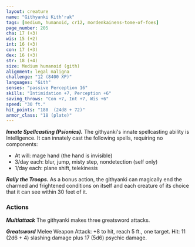 ```yaml
---
layout: creature
name: "Githyanki Kith'rak"
tags: [medium, humanoid, cr12, mordenkainens-tome-of-foes]
page_number: 205
cha: 17 (+3)
wis: 15 (+2)
int: 16 (+3)
con: 17 (+3)
dex: 16 (+3)
str: 18 (+4)
size: Medium humanoid (gith)
alignment: legal maligna
challenge: "12 (8400 XP)"
languages: "Gith"
senses: "passive Perception 16"
skills: "Intimidation +7, Perception +6"
saving_throws: "Con +7, Int +7, Wis +6"
speed: "30 ft."
hit_points: "180  (24d8 + 72)"
armor_class: "18 (plate)"
---
```


***Innate Spellcasting (Psionics).*** The githyanki's innate spellcasting ability is Intelligence. It can innately cast the following spells, requiring no components:
* At will: mage hand (the hand is invisible)
* 3/day each: blur, jump, misty step, nondetection (self only)
* 1/day each: plane shift, telekinesis

***Rally the Troops.*** As a bonus action, the githyanki can magically end the charmed and frightened conditions on itself and each creature of its choice that it can see within 30 feet of it.

### Actions

***Multiattack*** The githyanki makes three greatsword attacks.

***Greatsword*** Melee Weapon Attack: +8 to hit, reach 5 ft., one target. Hit: 11 (2d6 + 4) slashing damage plus 17 (5d6) psychic damage.